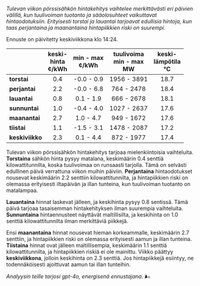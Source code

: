 *Tulevan viikon pörssisähkön hintakehitys vaihtelee merkittävästi eri päivien välillä, kun tuulivoiman tuotanto ja sääolosuhteet vaikuttavat hintaodotuksiin. Erityisesti torstai ja lauantai tarjoavat edullisia hintoja, kun taas perjantaina ja maanantaina hintapiikkien riski on suurempi.*

Ennuste on päivitetty keskiviikkona klo 14:24.

|        | keski-<br>hinta<br>¢/kWh | min - max<br>¢/kWh | tuulivoima<br>min - max<br>MW | keski-<br>lämpötila<br>°C |
|:-------------|:----------------:|:----------------:|:-------------:|:-------------:|
| **torstai**  |       0.4        |     -0.0 - 0.9   |  1956 - 3891  |     18.7      |
| **perjantai**|       2.2        |     -0.0 - 6.8   |   764 - 2478  |     18.4      |
| **lauantai** |       0.8        |      0.1 - 1.9   |   666 - 2678  |     18.1      |
| **sunnuntai**|       1.0        |     -0.4 - 4.0   |  1027 - 2637  |     17.6      |
| **maanantai**|       2.7        |      1.0 - 4.7   |   949 - 1672  |     17.6      |
| **tiistai**  |       1.1        |    -1.5 - 3.1    |  1478 - 2087  |     17.2      |
| **keskiviikko**|     2.3        |     0.1 - 4.4    |   872 - 1977  |     17.4      |

Tulevan viikon pörssisähkön hintakehitys tarjoaa mielenkiintoisia vaihteluita. **Torstaina** sähkön hinta pysyy matalana, keskimäärin 0.4 senttiä kilowattitunnilta, koska tuulivoimaa on runsaasti tarjolla. Tämä on selvästi edullinen päivä verrattuna viikon muihin päiviin. **Perjantaina** hintaodotukset nousevat keskimäärin 2.2 senttiin kilowattitunnilta, ja hintapiikkien riski on olemassa erityisesti iltapäivän ja illan tunteina, kun tuulivoiman tuotanto on matalampaa.

**Lauantaina** hinnat laskevat jälleen, ja keskihinta pysyy 0.8 sentissä. Tämä päivä tarjoaa tasaisemman hintakehityksen ilman suurempia vaihteluita. **Sunnuntaina** hintaennusteet näyttävät maltillisilta, ja keskihinta on 1.0 senttiä kilowattitunnilta ilman merkittäviä piikkejä.

Ensi **maanantaina** hinnat nousevat hieman korkeammalle, keskimäärin 2.7 senttiin, ja hintapiikkien riski on olemassa erityisesti aamun ja illan tunteina. **Tiistaina** hinnat ovat jälleen maltillisempia, keskimäärin 1.1 senttiä kilowattitunnilta, ja hintapiikkien riskiä ei ole mainittu. Viikko päättyy **keskiviikkona**, jolloin keskihinta on 2.3 senttiä. Jos hintapiikkejä esiintyy, ne todennäköisesti ajoittuvat aamun tai illan tunteihin.

*Analyysin teille tarjosi gpt-4o, energisenä ennustajana.* 🌬️
